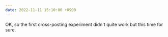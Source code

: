 ```yaml
---
date: 2022-11-11 15:10:00 +0900
---
```


OK, so the first cross-posting experiment didn't quite work but this time for sure.
